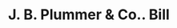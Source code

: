 ---
doi: 10.7916/D87M1KWG
date_other: '1890'
date_other_textual: 1890-1899
form: printed ephemera
genre:
- Invoices
name:
- J. B. Plummer & Co.
object_in_context_url: https://biggert.cul.columbia.edu/items/view/ave_biggert_00398
subject_hierarchical_geographic:
- Boston, Massachusetts, United States
subject_name:
- J. B. Plummer & Co.
title: J. B. Plummer & Co.. Bill
sort_title: J. B. Plummer & Co.. Bill
call_number: ave_biggert_00398
coordinates:
- 42.35805555555556,-71.06361111111111
pid: ave_biggert_00398
identifiers: ave_biggert_00398
thumbnail: https://derivativo-1.library.columbia.edu/iiif/2/ldpd:344096/full/!256,256/0/native.jpg
permalink: "/items/ave_biggert_00398/"
layout: iiif-image-page
---